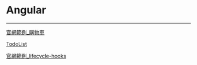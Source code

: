 # Angular

-----------------------------------





[官網範例_購物車](./angular-ibw4ww/README.md)


[TodoList](./Angular30daysMyTodoList/README.md)


[官網範例_lifecycle-hooks](./lifecycle-hooks/README.md)















